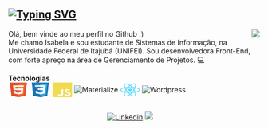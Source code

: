 [![Typing SVG](https://readme-typing-svg.herokuapp.com?color=74CFED&size=25&center=true&vCenter=true&width=1000&lines=%3CHello+World%2F%3E)](https://git.io/typing-svg)
-

<div>
  <img height="180em"  align="right" src="https://media.giphy.com/media/e0AruSSbMgYUzKnaVA/giphy.gif">
  <div>
    <p>Olá, bem vinde ao meu perfil no Github :) <br>
      Me chamo Isabela e sou estudante de Sistemas de Informação, na Universidade Federal de Itajubá (UNIFEI). Sou desenvolvedora Front-End, com forte apreço na área de Gerenciamento de Projetos. 💻
</p>
  </div>
</div>

<div>
  <b>Tecnologias</b>
  <div style="display: inline_block">
    <img align="center" alt="HTML" height="30" width="40" src="https://raw.githubusercontent.com/devicons/devicon/master/icons/html5/html5-original.svg">
    <img align="center" alt="CSS" height="30" width="40" src="https://raw.githubusercontent.com/devicons/devicon/master/icons/css3/css3-original.svg">
    <img align="center" alt="Js" height="30" width="40" src="https://raw.githubusercontent.com/devicons/devicon/master/icons/javascript/javascript-plain.svg">
    <img align="center" alt="Materialize" height="30" width="40" src="https://user-images.githubusercontent.com/28874379/129633227-6d798169-db75-4b90-bdf0-2e89b9894fd3.png">
    <img align="center" alt="React" height="30" width="40" src="https://raw.githubusercontent.com/devicons/devicon/master/icons/react/react-original.svg">
    <img align="center" alt="Wordpress" height="30" src="https://user-images.githubusercontent.com/28874379/129623370-c65bff5a-916f-44b1-814f-c8e76bd958b1.png">
  </div>
</div>

##

<div align="center">
  <a href="https://www.linkedin.com/in/souza-isa" target="_blank"><img alt="Linkedin" height="40" src="https://user-images.githubusercontent.com/28874379/129626974-62dc3149-9e2e-4c8f-b114-f1e8868182fa.png"></a>
  <a href="mailto:souza.isa96@gmail.com" target="_blank"><img alta="Gmail" height="40" src="https://user-images.githubusercontent.com/28874379/129626983-a829c6a2-1b59-449c-bd8c-34b7f66534c0.png"></a>
  
</div>


